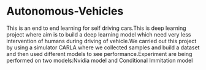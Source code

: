 # Autonomous-Vehicles

This is an end to end learning for self driving cars.This is deep learning project where
aim is to build a deep learning model which need very less intervention of humans during driving of vehicle.We
carried out this project by using a simulator CARLA where we collected samples and build a dataset and
then used different models to see performance.Experiment are being performed on two models:Nvidia model
and Conditional Immitation model
